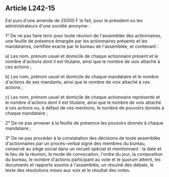 Article L242-15
----
Est puni d'une amende de 25000 F le fait, pour le président ou les
administrateurs d'une société anonyme :

1° De ne pas faire tenir pour toute réunion de l'assemblée des actionnaires, une
feuille de présence émargée par les actionnaires présents et les mandataires,
certifiée exacte par le bureau de l'assemblée, et contenant :

a) Les nom, prénom usuel et domicile de chaque actionnaire présent et le nombre
d'actions dont il est titulaire, ainsi que le nombre de voix attaché à ces
actions ;

b) Les nom, prénom usuel et domicile de chaque mandataire et le nombre d'actions
de ses mandants, ainsi que le nombre de voix attaché à ces actions ;

c) Les nom, prénom usuel et domicile de chaque actionnaire représenté et le
nombre d'actions dont il est titulaire, ainsi que le nombre de voix attaché à
ces actions ou, à défaut de ces mentions, le nombre de pouvoirs donnés à chaque
mandataire ;

2° De ne pas annexer à la feuille de présence les pouvoirs donnés à chaque
mandataire ;

3° De ne pas procéder à la constatation des décisions de toute assemblée
d'actionnaires par un procès-verbal signé des membres du bureau, conservé au
siège social dans un recueil spécial et mentionnant : la date et le lieu de la
réunion, le mode de convocation, l'ordre du jour, la composition du bureau, le
nombre d'actions participant au vote et le quorum atteint, les documents et
rapports soumis à l'assemblée, un résumé des débats, le texte des résolutions
mises aux voix et le résultat des votes.
